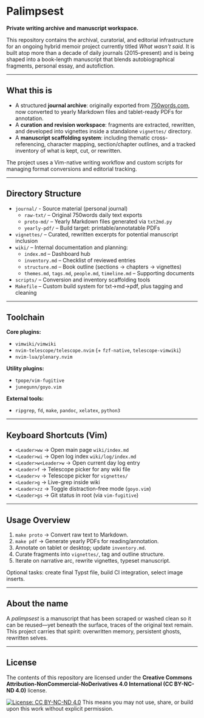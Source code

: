 # Palimpsest

**Private writing archive and manuscript workspace.**

This repository contains the archival, curatorial, and editorial infrastructure
for an ongoing hybrid memoir project currently titled _What wasn't said_.
It is built atop more than a decade of daily journals (2015–present)
and is being shaped into a book-length manuscript that blends autobiographical
fragments, personal essay, and autofiction.

---

## What this is

- A structured **journal archive**:
originally exported from [750words.com](https://750words.com), now converted to
yearly Markdown files and tablet-ready PDFs for annotation.
- A **curation and revision workspace**:
fragments are extracted, rewritten, and developed into vignettes inside
a standalone `vignettes/` directory.
- A **manuscript scaffolding system**:
including thematic cross-referencing, character mapping, section/chapter
outlines, and a tracked inventory of what is kept, cut, or rewritten.

The project uses a Vim-native writing workflow and custom scripts for managing
format conversions and editorial tracking.

---

## Directory Structure

- `journal/` - Source material (personal journal)
  - `raw-txt/` – Original 750words daily text exports
  - `proto-md/` – Yearly Markdown files generated via `txt2md.py`
  - `yearly-pdf/` – Build target: printable/annotatable PDFs
- `vignettes/` – Curated, rewritten excerpts for potential manuscript inclusion
- `wiki/` – Internal documentation and planning:
  - `index.md` – Dashboard hub
  - `inventory.md` – Checklist of reviewed entries
  - `structure.md` – Book outline (sections → chapters → vignettes)
  - `themes.md`, `tags.md`, `people.md`, `timeline.md` – Supporting documents
- `scripts/` – Conversion and inventory scaffolding tools
- `Makefile` – Custom build system for txt→md→pdf, plus tagging and cleaning

---

## Toolchain

**Core plugins:**
- `vimwiki/vimwiki`
- `nvim-telescope/telescope.nvim` (+ `fzf-native`, `telescope-vimwiki`)
- `nvim-lua/plenary.nvim`

**Utility plugins:**
- `tpope/vim-fugitive`
- `junegunn/goyo.vim`

**External tools:**
- `ripgrep`, `fd`, `make`, `pandoc`, `xelatex`, `python3`

---

## Keyboard Shortcuts (Vim)

- `<Leader>ww` → Open main page `wiki/index.md`
- `<Leader>wi` → Open log index `wiki/log/index.md`
- `<Leader>w<Leader>w` → Open current day log entry
- `<Leader>f` → Telescope picker for any wiki file
- `<Leader>v` → Telescope picker for `vignettes/`
- `<Leader>g` → Live-grep inside wiki
- `<Leader>zz` → Toggle distraction-free mode (`goyo.vim`)
- `<Leader>gs` → Git status in root (via `vim-fugitive`)

---

## Usage Overview

1. `make proto` → Convert raw text to Markdown.
2. `make pdf` → Generate yearly PDFs for reading/annotation.
3. Annotate on tablet or desktop; update `inventory.md`.
4. Curate fragments into `vignettes/`, tag and outline structure.
5. Iterate on narrative arc, rewrite vignettes, typeset manuscript.

Optional tasks: create final Typst file, build CI integration, select image
inserts.

---

## About the name

A *palimpsest* is a manuscript that has been scraped or washed clean so it can
be reused—yet beneath the surface, traces of the original text remain. This
project carries that spirit: overwritten memory, persistent ghosts, rewritten
selves.

---

## License

The contents of this repository are licensed under the **Creative Commons
Attribution-NonCommercial-NoDerivatives 4.0 International (CC BY-NC-ND 4.0)**
license.

[![License: CC BY-NC-ND 4.0](https://img.shields.io/badge/License-CC%20BY--NC--ND%204.0-lightgrey.svg)](https://creativecommons.org/licenses/by-nc-nd/4.0/)
This means you may not use, share, or build upon this work without explicit
permission.
